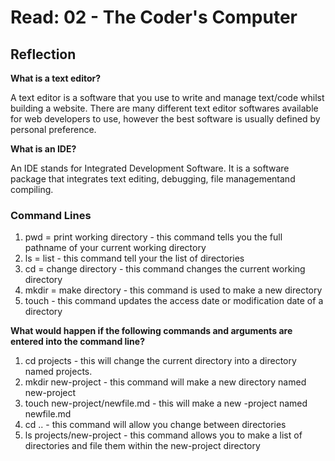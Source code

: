 # Read: 02 - The Coder's Computer

## Reflection

**What is a text editor?**

A text editor is a software that you use to write and manage text/code whilst building a website. There are many different text editor softwares available for web developers to use, however the best software is usually defined by personal preference.

**What is an IDE?**

An IDE stands for Integrated Development Software. It is a software package that integrates text editing, debugging, file managementand compiling.

### Command Lines


1. pwd = print working directory - this command tells you the full pathname of your current working directory 
2. ls = list - this command tell your the list of directories 
3. cd = change directory - this command changes the current working directory
4. mkdir = make directory - this command is used to make a new directory
5. touch - this command updates the access date or modification date of a directory

**What would happen if the following commands and arguments are entered into the command line?**

1. cd projects - this will change the current directory into a directory named projects.
2. mkdir new-project - this command will make a new directory named new-project
3. touch new-project/newfile.md - this will make a new -project named newfile.md
4. cd .. - this command will allow you change between directories
5. ls projects/new-project - this command allows you to make a list of directories and file them within the new-project directory
